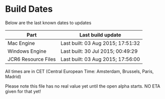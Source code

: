 # Build Dates

Below are the last known dates to updates

Part | Last build update
-----|-----
Mac Engine | Last built: 03 Aug 2015; 17:51:32
Windows Engine | Last built: 30 Jul 2015; 00:49:29
JCR6 Resource Files | Last built: 03 Aug 2015; 17:56:00
All times are in CET (Central European Time: Amsterdam, Brussels, Paris, Madrid)


Please note this file has no real value yet until the open alpha starts. NO ETA given for that yet!
